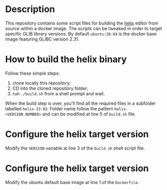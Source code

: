 # Description

This repository contains some script files for building the [helix][helix-github] editor from source within a docker image. The scripts can be tweaked in order to target specific GLIB library versions. By default `ubuntu:20.04` is the docker base image featuring GLIBC version 2.31.

# How to build the helix binary

Follow these simple steps:

1. clone locally this repository;
2. CD into the cloned repository folder;
3. run `./build.sh` from a shell prompt and wait.

When the build step is over, you'll find all the required files in a subfolder labelled `helix-23.03`. Folder name follow the pattern `helix-<VERSION.NUMBER>` and can be modified at line 5 of `build.sh` file.

# Configure the helix target version

Modify the `VERSION` variable at line 3 of the `build.sh` shell script file.

# Configure the helix target version

Modify the ubuntu default base image at line 1 of the `Dockerfile`.


[helix-github]: https://github.com/helix-editor/helix